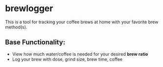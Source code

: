 # brewlogger

This is a tool for tracking your coffee brews at home with your favorite brew method(s).

## Base Functionality:
- View how much water/coffee is needed for your desired **brew ratio**
- Log your brew with dose, grind size, brew time, coffee